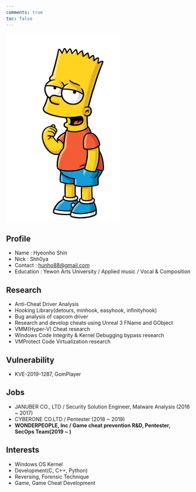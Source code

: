 ```yaml
---
comments: true
toc: false
---
```

<script>$("#tg-sb-sidebar").toggle();</script>
<img src="https://github.com/Shh0ya/shh0ya.github.io/blob/master/images/about.png?raw=true">

## Profile

- Name : Hyeonho Shin
- Nick : Shh0ya
- Contact : hunho88@gmail.com
- Education : Yewon Arts University / Applied music / Vocal & Composition



## Research

- Anti-Cheat Driver Analysis
- Hooking Library(detours, minhook, easyhook, infinityhook) 
- Bug analysis of capcom driver
- Research and develop cheats using Unreal 3 FName and GObject
- VMM(Hyper-V) Cheat research
- Windows Code Integrity & Kernel Debugging bypass research
- VMProtect Code Virtualization research



## Vulnerability

- KVE-2019-1287, GomPlayer



## Jobs

- JANUBER CO., LTD / Security Solution Engineer, Malware Analysis (2016 ~ 2017)
- CYBERONE CO.LTD / Pentester (2018 ~ 2019)
- **WONDERPEOPLE, Inc / Game cheat prevention R&D, Pentester, SecOps Team(2019 ~ )**



## Interests

- Windows OS Kernel
- Development(C, C++, Python)
- Reversing, Forensic Technique
- Game, Game Cheat Development